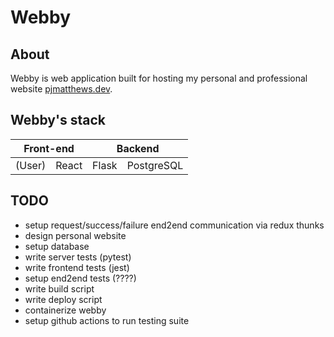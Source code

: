 # Webby
## About
Webby is web application built for hosting my personal and professional website [pjmatthews.dev](https://pjmatthews.dev).
## Webby's stack

<table>
  <thead>
    <th colspan="2">Front-end</th>
    <th colspan="3">Backend</th>
  </thead>
  <tbody>
    <tr>
      <td>
        (User)
      </td>
      <td>
        React
      </td>
      <td>
        Flask
      </td>
      <td>
        PostgreSQL
      </td>
    </tr>
  </tbody>
</table>

## TODO
- setup request/success/failure end2end communication via redux thunks
- design personal website
- setup database
- write server tests (pytest)
- write frontend tests (jest)
- setup end2end tests (????)
- write build script
- write deploy script
- containerize webby
- setup github actions to run testing suite

